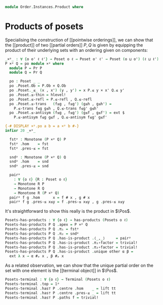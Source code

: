 

<!--
```agda
open import 1Lab.Type using (⊥)

open import Cat.Diagram.Terminal
open import Cat.Diagram.Product
open import Cat.Prelude

open import Data.Set.Truncation
open import Data.Id.Base
open import Data.Sum

open import Order.Base

import Order.Reasoning as Pr

open is-product
open Terminal
open Product
```
-->

```agda
module Order.Instances.Product where
```

# Products of posets

Specialising the construction of [[pointwise orderings]], we can show
that the [[product]] of two [[partial orders]] $P, Q$ is given by
equipping the product of their underlying sets with an ordering given on
components:

[partially ordered sets]: Order.Base.html

```agda
_×ᵖ_ : ∀ {o o' ℓ ℓ'} → Poset o ℓ → Poset o' ℓ' → Poset (o ⊔ o') (ℓ ⊔ ℓ')
P ×ᵖ Q = po module ×ᵖ where
  module P = Pr P
  module Q = Pr Q

  po : Poset _ _
  po .Poset.Ob = P.Ob × Q.Ob
  po .Poset._≤_ (x , x') (y , y') = x P.≤ y × x' Q.≤ y'
  po .Poset.≤-thin = hlevel!
  po .Poset.≤-refl = P.≤-refl , Q.≤-refl
  po .Poset.≤-trans   (f≤g , f≤g') (g≤h , g≤h') =
    P.≤-trans f≤g g≤h , Q.≤-trans f≤g' g≤h'
  po .Poset.≤-antisym (f≤g , f≤g') (g≤f , g≤f') = ext $
    P.≤-antisym f≤g g≤f , Q.≤-antisym f≤g' g≤f'

{-# DISPLAY ×ᵖ.po a b = a ×ᵖ b #-}
infixr 20 _×ᵖ_

```

<!--
```agda
module _ {o o' ℓ ℓ'} {P : Poset o ℓ} {Q : Poset o' ℓ'} where
```
-->

```agda
  fstᵖ : Monotone (P ×ᵖ Q) P
  fstᵖ .hom    = fst
  fstᵖ .pres-≤ = fst

  sndᵖ : Monotone (P ×ᵖ Q) Q
  sndᵖ .hom    = snd
  sndᵖ .pres-≤ = snd

  pairᵖ
    : ∀ {o ℓ} {R : Poset o ℓ}
    → Monotone R P
    → Monotone R Q
    → Monotone R (P ×ᵖ Q)
  pairᵖ f g .hom      x = f # x , g # x
  pairᵖ f g .pres-≤ x≤y = f .pres-≤ x≤y , g .pres-≤ x≤y
```

It's straightforward to show this really is the product in $\Pos$.

```agda
Posets-has-products : ∀ {o ℓ} → has-products (Posets o ℓ)
Posets-has-products P Q .apex = P ×ᵖ Q
Posets-has-products P Q .π₁ = fstᵖ
Posets-has-products P Q .π₂ = sndᵖ
Posets-has-products P Q .has-is-product .⟨_,_⟩     = pairᵖ
Posets-has-products P Q .has-is-product .π₁∘factor = trivial!
Posets-has-products P Q .has-is-product .π₂∘factor = trivial!
Posets-has-products P Q .has-is-product .unique other α β =
  ext λ x → α #ₚ x , β #ₚ x
```

As a related observation, we can show that the unique partial order on
the set with one element is the [[terminal object]] in $\Pos$.

```agda
Posets-terminal : ∀ {o ℓ} → Terminal (Posets o ℓ)
Posets-terminal .top = 𝟙ᵖ
Posets-terminal .has⊤ P .centre .hom    _ = lift tt
Posets-terminal .has⊤ P .centre .pres-≤ _ = lift tt
Posets-terminal .has⊤ P .paths f = trivial!
```
